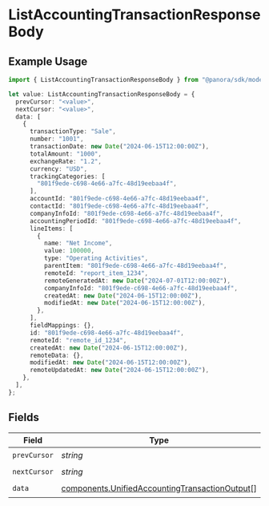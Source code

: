 # ListAccountingTransactionResponseBody

## Example Usage

```typescript
import { ListAccountingTransactionResponseBody } from "@panora/sdk/models/operations";

let value: ListAccountingTransactionResponseBody = {
  prevCursor: "<value>",
  nextCursor: "<value>",
  data: [
    {
      transactionType: "Sale",
      number: "1001",
      transactionDate: new Date("2024-06-15T12:00:00Z"),
      totalAmount: "1000",
      exchangeRate: "1.2",
      currency: "USD",
      trackingCategories: [
        "801f9ede-c698-4e66-a7fc-48d19eebaa4f",
      ],
      accountId: "801f9ede-c698-4e66-a7fc-48d19eebaa4f",
      contactId: "801f9ede-c698-4e66-a7fc-48d19eebaa4f",
      companyInfoId: "801f9ede-c698-4e66-a7fc-48d19eebaa4f",
      accountingPeriodId: "801f9ede-c698-4e66-a7fc-48d19eebaa4f",
      lineItems: [
        {
          name: "Net Income",
          value: 100000,
          type: "Operating Activities",
          parentItem: "801f9ede-c698-4e66-a7fc-48d19eebaa4f",
          remoteId: "report_item_1234",
          remoteGeneratedAt: new Date("2024-07-01T12:00:00Z"),
          companyInfoId: "801f9ede-c698-4e66-a7fc-48d19eebaa4f",
          createdAt: new Date("2024-06-15T12:00:00Z"),
          modifiedAt: new Date("2024-06-15T12:00:00Z"),
        },
      ],
      fieldMappings: {},
      id: "801f9ede-c698-4e66-a7fc-48d19eebaa4f",
      remoteId: "remote_id_1234",
      createdAt: new Date("2024-06-15T12:00:00Z"),
      remoteData: {},
      modifiedAt: new Date("2024-06-15T12:00:00Z"),
      remoteUpdatedAt: new Date("2024-06-15T12:00:00Z"),
    },
  ],
};
```

## Fields

| Field                                                                                                            | Type                                                                                                             | Required                                                                                                         | Description                                                                                                      |
| ---------------------------------------------------------------------------------------------------------------- | ---------------------------------------------------------------------------------------------------------------- | ---------------------------------------------------------------------------------------------------------------- | ---------------------------------------------------------------------------------------------------------------- |
| `prevCursor`                                                                                                     | *string*                                                                                                         | :heavy_check_mark:                                                                                               | N/A                                                                                                              |
| `nextCursor`                                                                                                     | *string*                                                                                                         | :heavy_check_mark:                                                                                               | N/A                                                                                                              |
| `data`                                                                                                           | [components.UnifiedAccountingTransactionOutput](../../models/components/unifiedaccountingtransactionoutput.md)[] | :heavy_check_mark:                                                                                               | N/A                                                                                                              |